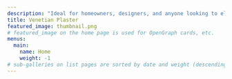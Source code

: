 ```yaml
---
description: "Ideal for homeowners, designers, and anyone looking to elevate their environment. Venetian plaster stand out from regular paint or wallpaper and can create a sophisticated backdrop in living rooms, dining areas, and even commercial spaces. Experience the captivating marble texture and vibrant colors that only Venetian plaster can offer, and let your walls tell a story through artistry and texture!"
title: Venetian Plaster
featured_image: thumbnail.png
# featured_image on the home page is used for OpenGraph cards, etc.
menus:
  main:
    name: Home
    weight: -1
# sub-galleries on list pages are sorted by date and weight (descending)
---
```

